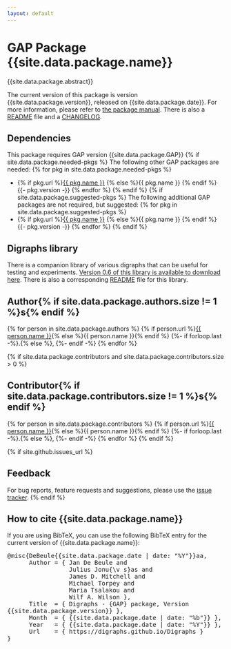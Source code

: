 ```yaml
---
layout: default
---
```


# GAP Package {{site.data.package.name}}

{{site.data.package.abstract}}

The current version of this package is version {{site.data.package.version}}, released on {{site.data.package.date}}.
For more information, please refer to [the package manual]({{site.data.package.doc-html}}).
There is also a [README](README.html) file and a [CHANGELOG](CHANGELOG.html).

## Dependencies

This package requires GAP version {{site.data.package.GAP}}
{% if site.data.package.needed-pkgs %}
The following other GAP packages are needed:
{% for pkg in site.data.package.needed-pkgs %}
- {% if pkg.url %}<a href="{{ pkg.url }}">{{ pkg.name }}</a> {% else %}{{ pkg.name }} {% endif %}
  {{- pkg.version -}}
{% endfor %}
{% endif %}
{% if site.data.package.suggested-pkgs %}
The following additional GAP packages are not required, but suggested:
{% for pkg in site.data.package.suggested-pkgs %}
- {% if pkg.url %}<a href="{{ pkg.url }}">{{ pkg.name }}</a> {% else %}{{ pkg.name }} {% endif %}
  {{- pkg.version -}}
{% endfor %}
{% endif %}

## Digraphs library

There is a companion library of various digraphs that can be useful for testing
and experiments.
[Version 0.6 of this library is available to download here](digraphs-lib-0.6.tar.gz).
There is also a corresponding [README](lib-README.html) file for this library.

## Author{% if site.data.package.authors.size != 1 %}s{% endif %}
{% for person in site.data.package.authors %}
 {% if person.url %}<a href="{{ person.url }}">{{ person.name }}</a>{% else %}{{ person.name }}{% endif %}
 {%- if forloop.last -%}.{% else %}, {%- endif -%}
{% endfor %}

{% if site.data.package.contributors and site.data.package.contributors.size > 0 %}
## Contributor{% if site.data.package.contributors.size != 1 %}s{% endif %}
 {% for person in site.data.package.contributors %}
  {% if person.url %}<a href="{{ person.url }}">{{ person.name }}</a>{% else %}{{ person.name }}{% endif %}
  {%- if forloop.last -%}.{% else %}, {%- endif -%}
 {% endfor %}
{% endif %}

{% if site.github.issues_url %}
## Feedback

For bug reports, feature requests and suggestions, please use the
[issue tracker]({{site.github.issues_url}}).
{% endif %}

## How to cite {{site.data.package.name}}
If you are using BibTeX, you can use the following BibTeX entry for the current 
version of {{site.data.package.name}}:

<pre style="white-space: pre-wrap;">@misc{DeBeule{{site.data.package.date | date: "%Y"}}aa,
      Author = { Jan De Beule and
                 Julius Jonu{\v s}as and
                 James D. Mitchell and
                 Michael Torpey and
                 Maria Tsalakou and
                 Wilf A. Wilson },
      Title  = { Digraphs - {GAP} package, Version {{site.data.package.version}} },
      Month  = { {{site.data.package.date | date: "%b"}} },
      Year   = { {{site.data.package.date | date: "%Y"}} },
      Url    = { https://digraphs.github.io/Digraphs }
}</pre>
